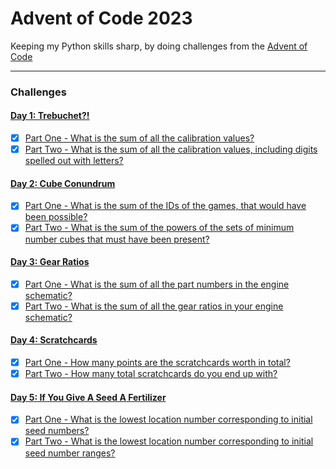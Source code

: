 # Advent of Code 2023

Keeping my Python skills sharp, by doing challenges from the [Advent of Code](http://adventofcode.com/2023)

---

### Challenges
#### [Day 1: Trebuchet?!](http://adventofcode.com/2023/day/1)
- [x] [Part One - What is the sum of all the calibration values?](src/day_01/part_1.py)
- [x] [Part Two - What is the sum of all the calibration values, including digits spelled out with letters?](src/day_01/part_2.py)

#### [Day 2: Cube Conundrum](http://adventofcode.com/2023/day/2)
- [x] [Part One - What is the sum of the IDs of the games, that would have been possible?](src/day_02/part_1.py)
- [x] [Part Two - What is the sum of the powers of the sets of minimum number cubes that must have been present?](src/day_02/part_2.py)

#### [Day 3: Gear Ratios](http://adventofcode.com/2023/day/3)
- [x] [Part One - What is the sum of all the part numbers in the engine schematic?](src/day_03/part_1.py)
- [x] [Part Two - What is the sum of all the gear ratios in your engine schematic?](src/day_03/part_2.py)

#### [Day 4: Scratchcards](http://adventofcode.com/2023/day/4)
- [x] [Part One - How many points are the scratchcards worth in total?](src/day_04/part_1.py)
- [x] [Part Two - How many total scratchcards do you end up with?](src/day_04/part_2.py)

#### [Day 5: If You Give A Seed A Fertilizer](http://adventofcode.com/2023/day/5)
- [x] [Part One - What is the lowest location number corresponding to initial seed numbers?](src/day_05/part_1.py)
- [x] [Part Two - What is the lowest location number corresponding to initial seed number ranges?](src/day_05/part_2.py)
